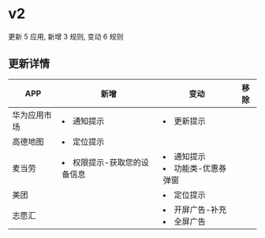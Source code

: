 # v2

更新 5 应用, 新增 3 规则, 变动 6 规则

## 更新详情

|APP|新增|变动|移除|
|-|-|-|-|
|华为应用市场|<li>通知提示|<li>更新提示||
|高德地图|<li>定位提示|||
|麦当劳|<li>权限提示-获取您的设备信息|<li>通知提示<li>功能类-优惠券弹窗||
|美团||<li>定位提示||
|志愿汇||<li>开屏广告-补充<li>全屏广告||
